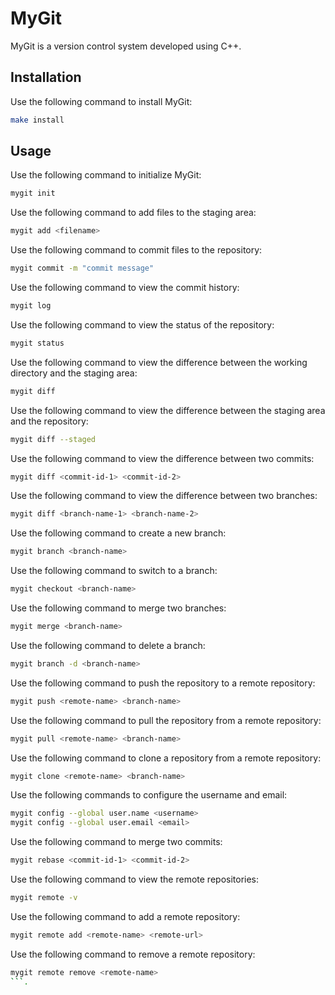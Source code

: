 # MyGit
MyGit is a version control system developed using C++.
## Installation
Use the following command to install MyGit:
```bash
make install
```
## Usage
Use the following command to initialize MyGit:
```bash
mygit init
```
Use the following command to add files to the staging area:
```bash
mygit add <filename>
```
Use the following command to commit files to the repository:
```bash
mygit commit -m "commit message"
```
Use the following command to view the commit history:
```bash
mygit log
```
Use the following command to view the status of the repository:
```bash
mygit status
```
Use the following command to view the difference between the working directory and the staging area:
```bash
mygit diff
```
Use the following command to view the difference between the staging area and the repository:
```bash
mygit diff --staged
```
Use the following command to view the difference between two commits:
```bash
mygit diff <commit-id-1> <commit-id-2>
```
Use the following command to view the difference between two branches:
```bash
mygit diff <branch-name-1> <branch-name-2>
```
Use the following command to create a new branch:
```bash
mygit branch <branch-name>
```
Use the following command to switch to a branch:
```bash
mygit checkout <branch-name>
```
Use the following command to merge two branches:
```bash
mygit merge <branch-name>
```
Use the following command to delete a branch:
```bash
mygit branch -d <branch-name>
```
Use the following command to push the repository to a remote repository:
```bash
mygit push <remote-name> <branch-name>
```
Use the following command to pull the repository from a remote repository:
```bash
mygit pull <remote-name> <branch-name>
```
Use the following command to clone a repository from a remote repository:
```bash
mygit clone <remote-name> <branch-name>
```
Use the following commands to configure the username and email:
```bash
mygit config --global user.name <username>
mygit config --global user.email <email>
```
Use the following command to merge two commits:
```bash
mygit rebase <commit-id-1> <commit-id-2>
```
Use the following command to view the remote repositories:
```bash
mygit remote -v
```
Use the following command to add a remote repository:
```bash
mygit remote add <remote-name> <remote-url>
```
Use the following command to remove a remote repository:
```bash
mygit remote remove <remote-name>
```.
